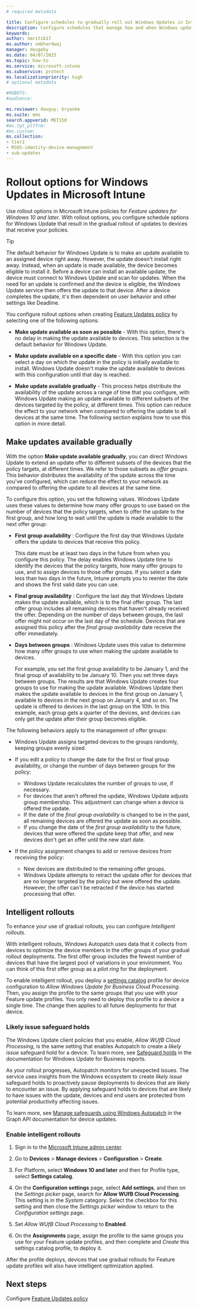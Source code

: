 ```yaml
---
# required metadata

title: Configure schedules to gradually roll out Windows Updates in Intune
description: Configure schedules that manage how and when Windows updates roll out to your managed devices with Microsoft Intune.
keywords:
author: Smritib17
ms.author: smbhardwaj
manager: dougeby
ms.date: 04/07/2025
ms.topic: how-to
ms.service: microsoft-intune
ms.subservice: protect
ms.localizationpriority: high
# optional metadata

#ROBOTS:
#audience:

ms.reviewer: davguy; bryanke
ms.suite: ems
search.appverid: MET150
#ms.tgt_pltfrm:
#ms.custom:
ms.collection:
- tier2
- M365-identity-device-management
- sub-updates
---
```


# Rollout options for Windows Updates in Microsoft Intune

Use rollout options in Microsoft Intune policies for *Feature updates for Windows 10 and later*. With rollout options, you configure schedule options for Windows Update that result in the gradual rollout of updates to devices that receive your policies.

> [!TIP]
> The default behavior for Windows Update is to make an update available to an assigned device right away. However, the update doesn't install right away. Instead, when an update is made available, the device becomes eligible to install it. Before a device can install an available update, the device must connect to Windows Update and scan for updates. When the need for an update is confirmed and the device is eligible, the  Windows Update service then offers the update to that device. After a device completes the update, it's then dependent on user behavior and other settings like Deadline.

You configure rollout options when creating [Feature Updates policy](../protect/windows-10-feature-updates.md) by selecting one of the following options:

- **Make update available as soon as possible** - With this option, there's no delay in making the update available to devices. This selection is the default behavior for Windows Update.

- **Make update available on a specific date** - With this option you can select a day on which the update in the policy is initially available to install. Windows Update doesn't make the update available to devices with this configuration until that day is reached.

- **Make update available gradually** - This process helps distribute the availability of the update across a range of time that you configure, with Windows Update making an update available to different subsets of the devices targeted by the policy, at different times. This option can reduce the effect to your network when compared to offering the update to all devices at the same time. The following section explains how to use this option in more detail.

## Make updates available gradually

With the option **Make update available gradually**, you can direct Windows Update to extend an update offer to different subsets of the devices that the policy targets, at different times. We refer to those subsets as *offer groups*. This behavior distributes the availability of the update across the time you've configured, which can reduce the effect to your network as compared to offering the update to all devices at the same time.

To configure this option, you set the following values. Windows Update uses these values to determine how many offer groups to use based on the number of devices that the policy targets, when to offer the update to the first group, and how long to wait until the update is made available to the next offer group:

- **First group availability** : Configure the first day that Windows Update offers the update to devices that receive this policy.

  This date must be at least two days in the future from when you configure this policy. The delay enables Windows Update time to identify the devices that the policy targets, how many offer groups to use, and to assign devices to those offer groups. If you select a date less than two days in the future, Intune prompts you to reenter the date and shows the first valid date you can use.

- **Final group availability** : Configure the last day that Windows Update makes the update available, which is to the final offer group. The last offer group includes all remaining devices that haven't already received the offer. Depending on the number of days between groups, the last offer might not occur on the last day of the schedule. Devices that are assigned this policy after the *final group availability* date receive the offer immediately.

- **Days between groups** : Windows Update uses this value to determine how many offer groups to use when making the update available to devices.

  For example, you set the first group availability to be January 1, and the final group of availability to be January 10. Then you set three days between groups. The results are that Windows Update creates four groups to use for making the update available. Windows Update then makes the update available to devices in the first group on January 1, available to devices in the next group on January 4, and so on. The update is offered to devices in the last group on the 10th. In this example, each group gets a quarter of the devices, and devices can only get the update after their group becomes eligible.

The following behaviors apply to the management of offer groups:

- Windows Update assigns targeted devices to the groups randomly, keeping groups evenly sized.

- If you edit a policy to change the date for the first or final group availability, or change the number of days between groups for the policy:
  - Windows Update recalculates the number of groups to use, if necessary.
  - For devices that aren't offered the update, Windows Update adjusts group membership. This adjustment can change when a device is offered the update.
  - If the date of the *final group availability* is changed to be in the past, all remaining devices are offered the update as soon as possible.
  - If you change the date of the *first group availability* to the future, devices that were offered the update keep that offer, and new devices don't get an offer until the new start date.

- If the policy assignment changes to add or remove devices from receiving the policy:
  - New devices are distributed to the remaining offer groups.
  - Windows Update attempts to retract the update offer for devices that are no longer targeted by the policy but were offered the update. However, the offer can't be retracted if the device has started processing that offer.

## Intelligent rollouts

To enhance your use of gradual rollouts, you can configure *Intelligent rollouts*.

With intelligent rollouts, Windows Autopatch uses data that it collects from devices to optimize the device members in the offer groups of your gradual rollout deployments. The first offer group includes the fewest number of devices that have the largest pool of variations in your environment. You can think of this first offer group as a *pilot ring* for the deployment.

To enable intelligent rollout, you deploy a [settings catalog](../configuration/settings-catalog.md) profile for device configuration to *Allow Windows Update for Business Cloud Processing*. Then, you assign the profile to the same groups that you use with your Feature update profiles. You only need to deploy this profile to a device a single time. The change then applies to all future deployments for that device.

### Likely issue safeguard holds

The Windows Update client policies that you enable, *Allow WUfB Cloud Processing*, is the same setting that enables Autopatch to create a *likely issue* safeguard hold for a device. To learn more, see [Safeguard holds](/windows/deployment/update/wufb-reports-workbook) in the documentation for Windows Update for Business reports.

As your rollout progresses, Autopatch monitors for unexpected issues. The service uses insights from the Windows ecosystem to create *likely issue* safeguard holds to proactively pause deployments to devices that are likely to encounter an issue. By applying safeguard holds to devices that are likely to have issues with the update, devices and end users are protected from potential productivity affecting issues.

To learn more, see [Manage safeguards using Windows Autopatch](/graph/windowsupdates-manage-safeguards) in the Graph API documentation for device updates.

### Enable intelligent rollouts

1. Sign in to the [Microsoft Intune admin center](https://go.microsoft.com/fwlink/?linkid=2109431).

2. Go to **Devices** > **Manage devices** > **Configuration** > **Create**.

3. For Platform, select **Windows 10 and later** and then for Profile type, select **Settings catalog**.

4. On the **Configuration settings** page, select **Add settings**, and then on the *Settings picker* page, search for **Allow WUfB Cloud Processing**.  This setting is in the *System* category. Select the checkbox for this setting and then close the *Settings picker* window to return to the *Configuration settings* page.

5. Set *Allow WUfB Cloud Processing* to **Enabled**.

6. On the **Assignments** page, assign the profile to the same groups you use for your Feature update profiles, and then complete and *Create* this settings catalog profile, to deploy it.

After the profile deploys, devices that use gradual rollouts for Feature update profiles will also have intelligent optimization applied.

## Next steps

Configure [Feature Updates policy](../protect/windows-10-feature-updates.md)
